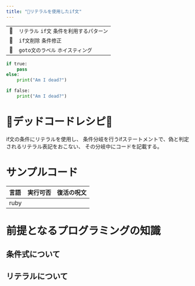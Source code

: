 ```yaml
---
title: "🧪リテラルを使用したif文"
---
```


|||
|:--|:--|
|🔖|`リテラル` `if文` `条件を利用するパターン`|
|👼|`if文削除` `条件修正`|
|🧟|`goto文のラベル` `ホイスティング`|

``` python:after_return.py
if true:
    pass
else:
    print("Am I dead?")

if false:
    print("Am I dead?")
```

# 🧪デッドコードレシピ🧪

if文の条件にリテラルを使用し、
条件分岐を行うifステートメントで、偽と判定されるリテラル表記をおこない、
その分岐中にコードを記載する。

# サンプルコード


|言語|実行可否|復活の呪文|
|:--|:--|:--|
|ruby|||


# 前提となるプログラミングの知識

## 条件式について

## リテラルについて
